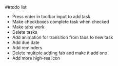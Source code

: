 ##todo list
- Press enter in toolbar input to add task
- Make checkboxes complete task when checked
- Make tabs work
- Delete tasks
- Add animation for transition from tabs to new task
- Add due date
- Add reminders
- Delete multiple adding fab and make it add one
- Add more high-res icon
